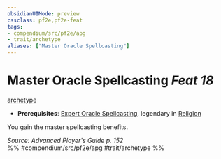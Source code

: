 ```yaml
---
obsidianUIMode: preview
cssclass: pf2e,pf2e-feat
tags:
- compendium/src/pf2e/apg
- trait/archetype
aliases: ["Master Oracle Spellcasting"]
---
```

# Master Oracle Spellcasting  *Feat 18*  
[archetype](../../Rules/traits/archetype.md)  

- **Prerequisites**: [Expert Oracle Spellcasting](expert-oracle-spellcasting-apg.md), legendary in [Religion](../skills.md#Religion)

You gain the master spellcasting benefits.

*Source: Advanced Player's Guide p. 152*  
%% #compendium/src/pf2e/apg #trait/archetype %%